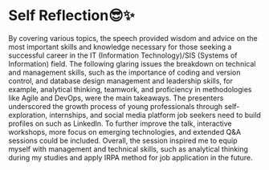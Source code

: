 # Self Reflection😎✨
By covering various topics, the speech provided wisdom and advice on the most important skills and knowledge necessary for those seeking a successful career in the IT (Information Technology)/SIS (Systems of Information) field. The following glaring issues the breakdown on technical and management skills, such as the importance of coding and version control, and database design management and leadership skills, for example, analytical thinking, teamwork, and proficiency in methodologies like Agile and DevOps, were the main takeaways. The presenters underscored the growth process of young professionals through self-exploration, internships, and social media platform job seekers need to build profiles on such as LinkedIn. To further improve the talk,  interactive workshops, more focus on emerging technologies, and extended Q&A sessions could be included. Overall, the session inspired me to equip myself with management and technical skills, such as analytical thinking during my studies and apply IRPA method for job application in the future.
